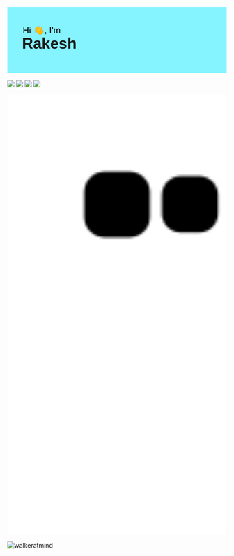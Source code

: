 
<img src="assets/header.png"></img>

<p align="left">
  <a href="https://twitter.com/Walker_at_Mind"><img src="https://img.shields.io/badge/-@Walker_at_Mind-00acee?style=flat&logo=Twitter&logoColor=white" /></a>
  <a href="https://github.com/walkeratmind"><img src="https://img.shields.io/badge/-walkeratmind-3a3a3a?style=flat&logo=GitHub&logoColor=white" /></a>
  <a href="https://rakeshniraula.com.np"><img src="https://img.shields.io/badge/-rakeshniraula.com.np-ff5757?style=flat&logo=ApacheSpark&logoColor=white" /></a>
  <a href="https://www.linkedin.com/in/rakesh-niraula-5596b013a"><img src="https://img.shields.io/badge/-rakesh-niraula/?style=flat&logo=Linkedin&logoColor=white" /></a>
</p>

<p align="center">
<img width="600" src="https://raw.githubusercontent.com/walkeratmind/walkeratmind/main/assets/github-contribution-grid-snake.svg" />
</p>

<div style="display: flex; justify-content: space-between;">
<img src="https://github-readme-stats.vercel.app/api?username=walkeratmind&show_icons=true&theme=tokyonight" alt="walkeratmind" />

<div>
  <!-- <a href="https://github.com/anuraghazra/github-readme-stats">
    <img align="center" src="https://github-readme-stats.vercel.app/api/top-langs/?username=walkeratmind" />
  </a> -->
</div>
</div>

<!-- <a href="https://github.com/anuraghazra/github-readme-stats">
  <img src="https://github-readme-stats.vercel.app/api/wakatime?username=walkeratmind"/>
</a> -->

<!-- 🌱 **Currently Focused** -->
<!--START_SECTION:waka-->

<!-- ```text
JavaScript   16 hrs 4 mins   ████████████████████░░░░░   80.17 %
TypeScript   2 hrs 47 mins   ███▒░░░░░░░░░░░░░░░░░░░░░   13.95 %
SCSS         39 mins         ▓░░░░░░░░░░░░░░░░░░░░░░░░   03.28 %
HTML         17 mins         ▒░░░░░░░░░░░░░░░░░░░░░░░░   01.48 %
JSON         10 mins         ▒░░░░░░░░░░░░░░░░░░░░░░░░   00.90 %
XML          2 mins          ░░░░░░░░░░░░░░░░░░░░░░░░░   00.20 %
``` -->

<!--END_SECTION:waka-->
